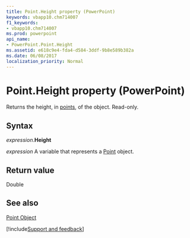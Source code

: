 ```yaml
---
title: Point.Height property (PowerPoint)
keywords: vbapp10.chm714007
f1_keywords:
- vbapp10.chm714007
ms.prod: powerpoint
api_name:
- PowerPoint.Point.Height
ms.assetid: e618c9e4-fda4-d584-3ddf-9b8e589b382a
ms.date: 06/08/2017
localization_priority: Normal
---
```



# Point.Height property (PowerPoint)

Returns the height, in [points](../language/glossary/vbe-glossary.md#point), of the object. Read-only.


## Syntax

_expression_.**Height**

 _expression_ A variable that represents a [Point](./PowerPoint.Point.md) object.


## Return value

Double


## See also


[Point Object](PowerPoint.Point.md)

[!include[Support and feedback](~/includes/feedback-boilerplate.md)]